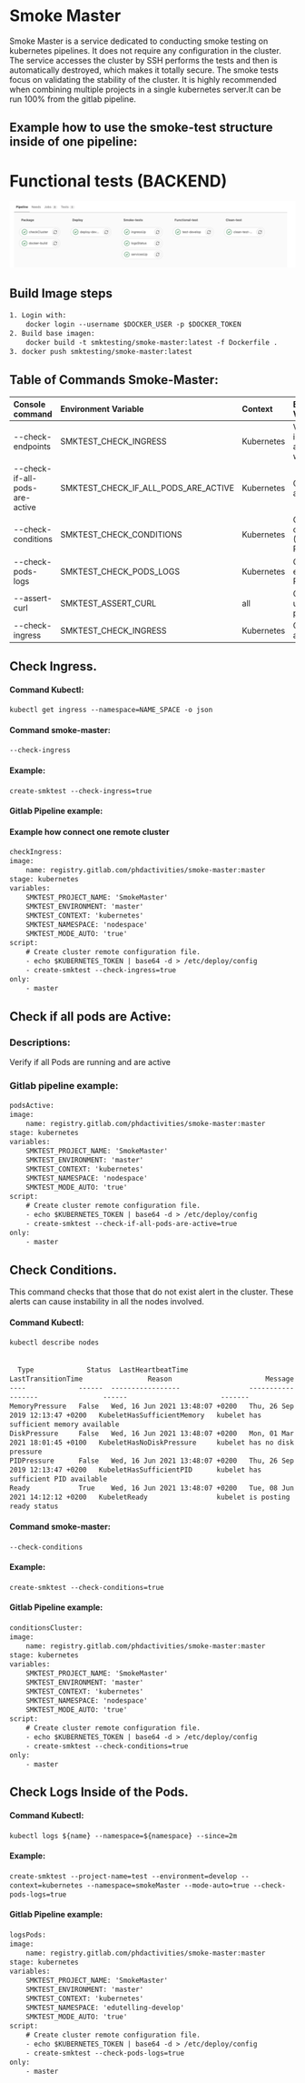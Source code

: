 # Smoke Master

Smoke Master is a service dedicated to conducting smoke testing on kubernetes pipelines. It does not require any configuration in the cluster. The service accesses the cluster by SSH performs the tests and then is automatically destroyed, which makes it totally secure.
The smoke tests focus on validating the stability of the cluster. It is highly recommended when combining multiple projects in a single kubernetes server.It can be run 100% from the gitlab pipeline.

## Example how to use the smoke-test structure inside of one pipeline:

# Functional tests (BACKEND)

![toolss_400px](docs/examplePipeline.png)

## Build Image steps

    1. Login with:
        docker login --username $DOCKER_USER -p $DOCKER_TOKEN
    2. Build base imagen:
        docker build -t smktesting/smoke-master:latest -f Dockerfile .
    3. docker push smktesting/smoke-master:latest

## Table of Commands Smoke-Master:

| Console command                | Environment Variable                 | Context    | Environment Variable                                   |
| :----------------------------- | :----------------------------------- | :--------- | :----------------------------------------------------- |
| --check-endpoints              | SMKTEST_CHECK_INGRESS                | Kubernetes | Verify that the income is available and without errors |
| --check-if-all-pods-are-active | SMKTEST_CHECK_IF_ALL_PODS_ARE_ACTIVE | Kubernetes | Check if all pods are active                           |
| --check-conditions             | SMKTEST_CHECK_CONDITIONS             | Kubernetes | Check cluster condition (MemoryPressure, PIDPressure)  |
| --check-pods-logs              | SMKTEST_CHECK_PODS_LOGS              | Kubernetes | Check if exist logs error inside of Pods               |
| --assert-curl                  | SMKTEST_ASSERT_CURL                  | all        | Check respose using Curl petitions                     |
| --check-ingress                | SMKTEST_CHECK_INGRESS                | Kubernetes | Check ingress and load balancer                        |

## Check Ingress.

#### Command Kubectl:

    kubectl get ingress --namespace=NAME_SPACE -o json

#### Command smoke-master:

    --check-ingress

#### Example:

    create-smktest --check-ingress=true

#### Gitlab Pipeline example:

#### Example how connect one remote cluster

    checkIngress:
    image:
        name: registry.gitlab.com/phdactivities/smoke-master:master
    stage: kubernetes
    variables:
        SMKTEST_PROJECT_NAME: 'SmokeMaster'
        SMKTEST_ENVIRONMENT: 'master'
        SMKTEST_CONTEXT: 'kubernetes'
        SMKTEST_NAMESPACE: 'nodespace'
        SMKTEST_MODE_AUTO: 'true'
    script:
        # Create cluster remote configuration file.
        - echo $KUBERNETES_TOKEN | base64 -d > /etc/deploy/config
        - create-smktest --check-ingress=true
    only:
        - master

## Check if all pods are Active:

### Descriptions:

Verify if all Pods are running and are active

### Gitlab pipeline example:

    podsActive:
    image:
        name: registry.gitlab.com/phdactivities/smoke-master:master
    stage: kubernetes
    variables:
        SMKTEST_PROJECT_NAME: 'SmokeMaster'
        SMKTEST_ENVIRONMENT: 'master'
        SMKTEST_CONTEXT: 'kubernetes'
        SMKTEST_NAMESPACE: 'nodespace'
        SMKTEST_MODE_AUTO: 'true'
    script:
        # Create cluster remote configuration file.
        - echo $KUBERNETES_TOKEN | base64 -d > /etc/deploy/config
        - create-smktest --check-if-all-pods-are-active=true
    only:
        - master

## Check Conditions.

This command checks that those that do not exist alert in the cluster. These alerts can cause instability in all the nodes involved.

#### Command Kubectl:

    kubectl describe nodes


      Type             Status  LastHeartbeatTime                 LastTransitionTime                Reason                       Message
    ----             ------  -----------------                 ------------------                ------                       -------
    MemoryPressure   False   Wed, 16 Jun 2021 13:48:07 +0200   Thu, 26 Sep 2019 12:13:47 +0200   KubeletHasSufficientMemory   kubelet has sufficient memory available
    DiskPressure     False   Wed, 16 Jun 2021 13:48:07 +0200   Mon, 01 Mar 2021 18:01:45 +0100   KubeletHasNoDiskPressure     kubelet has no disk pressure
    PIDPressure      False   Wed, 16 Jun 2021 13:48:07 +0200   Thu, 26 Sep 2019 12:13:47 +0200   KubeletHasSufficientPID      kubelet has sufficient PID available
    Ready            True    Wed, 16 Jun 2021 13:48:07 +0200   Tue, 08 Jun 2021 14:12:12 +0200   KubeletReady                 kubelet is posting ready status

#### Command smoke-master:

    --check-conditions

#### Example:

    create-smktest --check-conditions=true

#### Gitlab Pipeline example:

    conditionsCluster:
    image:
        name: registry.gitlab.com/phdactivities/smoke-master:master
    stage: kubernetes
    variables:
        SMKTEST_PROJECT_NAME: 'SmokeMaster'
        SMKTEST_ENVIRONMENT: 'master'
        SMKTEST_CONTEXT: 'kubernetes'
        SMKTEST_NAMESPACE: 'nodespace'
        SMKTEST_MODE_AUTO: 'true'
    script:
        # Create cluster remote configuration file.
        - echo $KUBERNETES_TOKEN | base64 -d > /etc/deploy/config
        - create-smktest --check-conditions=true
    only:
        - master

## Check Logs Inside of the Pods.

#### Command Kubectl:

    kubectl logs ${name} --namespace=${namespace} --since=2m

#### Example:

    create-smktest --project-name=test --environment=develop --context=kubernetes --namespace=smokeMaster --mode-auto=true --check-pods-logs=true

#### Gitlab Pipeline example:

    logsPods:
    image:
        name: registry.gitlab.com/phdactivities/smoke-master:master
    stage: kubernetes
    variables:
        SMKTEST_PROJECT_NAME: 'SmokeMaster'
        SMKTEST_ENVIRONMENT: 'master'
        SMKTEST_CONTEXT: 'kubernetes'
        SMKTEST_NAMESPACE: 'edutelling-develop'
        SMKTEST_MODE_AUTO: 'true'
    script:
        # Create cluster remote configuration file.
        - echo $KUBERNETES_TOKEN | base64 -d > /etc/deploy/config
        - create-smktest --check-pods-logs=true
    only:
        - master
